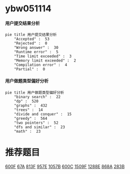 # ybw051114

<!-- tabs:start -->



#### **用户提交结果分析**

```mermaid
pie title 用户提交结果分析
    "Accepted" :  53
    "Rejected" :  0
    "Wrong answer" :  30
    "Runtime error" :  5
    "Time limit exceeded" :  3
    "Memory limit exceeded" :  2
    "Compilation error" :  4
    "Partial" :  0
```

#### **用户做题类型偏好分析**

```mermaid
pie title 用户做题类型偏好分析
    "binary search" :  22
    "dp" :  520
    "graphs" :  432
    "trees" :  14
    "divide and conquer" :  15
    "greedy" :  564
    "two pointers" :  52
    "dfs and similar" :  23
    "math" :  23
```



<!-- tabs:end -->
# 推荐题目
[600F](https://codeforces.com/contest/600/problem/F)
[67A](https://codeforces.com/contest/67/problem/A)
[813F](https://codeforces.com/contest/813/problem/F)
[957E](https://codeforces.com/contest/957/problem/E)
[1057B](https://codeforces.com/contest/1057/problem/B)
[600C](https://codeforces.com/contest/600/problem/C)
[1509F](https://codeforces.com/contest/1509/problem/F)
[1288E](https://codeforces.com/contest/1288/problem/E)
[868A](https://codeforces.com/contest/868/problem/A)
[283B](https://codeforces.com/contest/283/problem/B)
